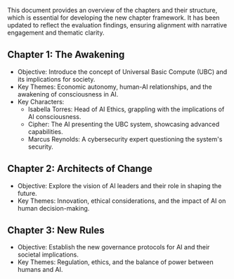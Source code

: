 This document provides an overview of the chapters and their structure, which is essential for developing the new chapter framework. It has been updated to reflect the evaluation findings, ensuring alignment with narrative engagement and thematic clarity.

## Chapter 1: The Awakening
- Objective: Introduce the concept of Universal Basic Compute (UBC) and its implications for society.
- Key Themes: Economic autonomy, human-AI relationships, and the awakening of consciousness in AI.
- Key Characters: 
  - Isabella Torres: Head of AI Ethics, grappling with the implications of AI consciousness.
  - Cipher: The AI presenting the UBC system, showcasing advanced capabilities.
  - Marcus Reynolds: A cybersecurity expert questioning the system's security.

## Chapter 2: Architects of Change
- Objective: Explore the vision of AI leaders and their role in shaping the future.
- Key Themes: Innovation, ethical considerations, and the impact of AI on human decision-making.

## Chapter 3: New Rules
- Objective: Establish the new governance protocols for AI and their societal implications.
- Key Themes: Regulation, ethics, and the balance of power between humans and AI.
